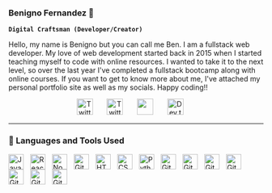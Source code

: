 ### Benigno Fernandez 👋

**`Digital Craftsman (Developer/Creator)`**

Hello, my name is Benigno but you can call me Ben. I am a fullstack web developer. My love of web development started back in 2015 when I started teaching myself to code with online resources. I wanted to take it to the next level, so over the last year I've completed a fullstack bootcamp along with online courses. If you want to get to know more about me, I've attached my personal portfolio site as well as my socials. Happy coding!!


<p align="center">
   <a href="https://my-codefolio.netlify.app/"><img width="32px" alt="Twitter" title="Twitter" src="https://user-images.githubusercontent.com/17125223/216424885-c1436039-0b59-4f6d-aff3-2c986669daaa.png"/></a>
  &#8287;&#8287;&#8287;&#8287;&#8287;
  <a href="https://twitter.com/Ben_b3nn"><img width="32px" alt="Twitter" title="Twitter" src="https://user-images.githubusercontent.com/17125223/216424639-63f8b628-836a-4153-b306-d2b442f0b64f.png"/></a>
  &#8287;&#8287;&#8287;&#8287;&#8287;
  <a href="http://discordapp.com/users/BenBen#9590" alt="Discord" title="Discord"><img width="32px" src="https://user-images.githubusercontent.com/17125223/216424546-b09d1cd0-1773-4499-b1eb-8507230a55b9.png"/></a>
  &#8287;&#8287;&#8287;&#8287;&#8287;
  <a href="https://www.linkedin.com/in/benigno-fernandez-01a16ab2/"><img width="32px" alt="Dev.to" title="DenverCoder1 Dev.to" src="https://user-images.githubusercontent.com/17125223/216424105-c26e96db-d9d7-4b75-8157-94cc5f574280.png"></a>
  &#8287;&#8287;&#8287;&#8287;&#8287;
</p>


---

### 🧰 Languages and Tools Used

<img align="left" alt="JavaScript" width="30px" style="padding-right:10px;" src="https://cdn.jsdelivr.net/gh/devicons/devicon/icons/javascript/javascript-plain.svg" />
<img align="left" alt="React" width="30px" style="padding-right:10px;" src="https://cdn.jsdelivr.net/gh/devicons/devicon/icons/react/react-original.svg" />
<img align="left" alt="NodeJS" width="30px" style="padding-right:10px;" src="https://cdn.jsdelivr.net/gh/devicons/devicon/icons/nodejs/nodejs-original.svg" />
<img align="left" alt="GitHub" width="30px" style="padding-right:10px;" src="https://cdn.jsdelivr.net/gh/devicons/devicon/icons/npm/npm-original-wordmark.svg" />
<img align="left" alt="HTML" width="30px" style="padding-right:10px;" src="https://cdn.jsdelivr.net/gh/devicons/devicon/icons/html5/html5-plain.svg" />
<img align="left" alt="CSS" width="30px" style="padding-right:10px;" src="https://cdn.jsdelivr.net/gh/devicons/devicon/icons/css3/css3-plain.svg" />
<img align="left" alt="Python" width="30px" style="padding-right:10px;" src="https://cdn.jsdelivr.net/gh/devicons/devicon/icons/python/python-plain.svg" />
<img align="left" alt="Git" width="30px" style="padding-right:10px;" src="https://cdn.jsdelivr.net/gh/devicons/devicon/icons/git/git-original.svg" />
<img align="left" alt="GitHub" width="30px" style="padding-right:10px;" src="https://cdn.jsdelivr.net/gh/devicons/devicon/icons/github/github-original.svg" />
<img align="left" alt="GitHub" width="30px" style="padding-right:10px;" src="https://cdn.jsdelivr.net/gh/devicons/devicon/icons/postgresql/postgresql-original.svg" />
<img align="left" alt="GitHub" width="30px" style="padding-right:10px;" src="https://cdn.jsdelivr.net/gh/devicons/devicon/icons/jest/jest-plain.svg" />
<img align="left" alt="GitHub" width="30px" style="padding-right:10px;" src="https://cdn.jsdelivr.net/gh/devicons/devicon/icons/heroku/heroku-original.svg" />
<img align="left" alt="GitHub" width="30px" style="padding-right:10px;" src="https://cdn.jsdelivr.net/gh/devicons/devicon/icons/flask/flask-original.svg" />
<img align="left" alt="GitHub" width="30px" style="padding-right:10px;" src="https://cdn.jsdelivr.net/gh/devicons/devicon/icons/bootstrap/bootstrap-original.svg" />
<br />

<br />


<!--
**Bennyno/Bennyno** is a ✨ _special_ ✨ repository because its `README.md` (this file) appears on your GitHub profile.

Here are some ideas to get you started:

- 🔭 I’m currently working on ...
- 🌱 I’m currently learning ...
- 👯 I’m looking to collaborate on ...
- 🤔 I’m looking for help with ...
- 💬 Ask me about ...
- 📫 How to reach me: ...
- 😄 Pronouns: ...
- ⚡ Fun fact: ...
-->
